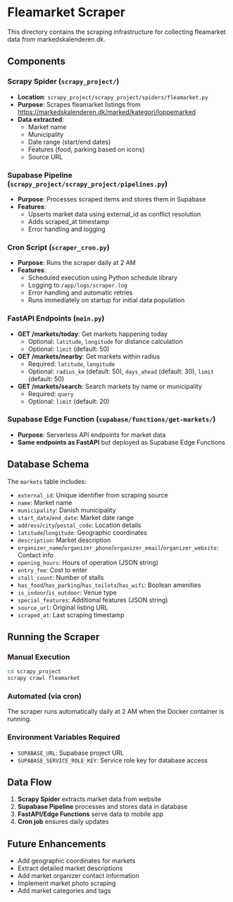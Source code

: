 # Fleamarket Scraper

This directory contains the scraping infrastructure for collecting fleamarket data from markedskalenderen.dk.

## Components

### Scrapy Spider (`scrapy_project/`)
- **Location**: `scrapy_project/scrapy_project/spiders/fleamarket.py`
- **Purpose**: Scrapes fleamarket listings from https://markedskalenderen.dk/marked/kategori/loppemarked
- **Data extracted**:
  - Market name
  - Municipality
  - Date range (start/end dates)
  - Features (food, parking based on icons)
  - Source URL

### Supabase Pipeline (`scrapy_project/scrapy_project/pipelines.py`)
- **Purpose**: Processes scraped items and stores them in Supabase
- **Features**:
  - Upserts market data using external_id as conflict resolution
  - Adds scraped_at timestamp
  - Error handling and logging

### Cron Script (`scraper_cron.py`)
- **Purpose**: Runs the scraper daily at 2 AM
- **Features**:
  - Scheduled execution using Python schedule library
  - Logging to `/app/logs/scraper.log`
  - Error handling and automatic retries
  - Runs immediately on startup for initial data population

### FastAPI Endpoints (`main.py`)
- **GET /markets/today**: Get markets happening today
  - Optional: `latitude`, `longitude` for distance calculation
  - Optional: `limit` (default: 50)
- **GET /markets/nearby**: Get markets within radius
  - Required: `latitude`, `longitude`
  - Optional: `radius_km` (default: 50), `days_ahead` (default: 30), `limit` (default: 50)
- **GET /markets/search**: Search markets by name or municipality
  - Required: `query`
  - Optional: `limit` (default: 20)

### Supabase Edge Function (`supabase/functions/get-markets/`)
- **Purpose**: Serverless API endpoints for market data
- **Same endpoints as FastAPI** but deployed as Supabase Edge Functions

## Database Schema

The `markets` table includes:
- `external_id`: Unique identifier from scraping source
- `name`: Market name
- `municipality`: Danish municipality
- `start_date`/`end_date`: Market date range
- `address`/`city`/`postal_code`: Location details
- `latitude`/`longitude`: Geographic coordinates
- `description`: Market description
- `organizer_name`/`organizer_phone`/`organizer_email`/`organizer_website`: Contact info
- `opening_hours`: Hours of operation (JSON string)
- `entry_fee`: Cost to enter
- `stall_count`: Number of stalls
- `has_food`/`has_parking`/`has_toilets`/`has_wifi`: Boolean amenities
- `is_indoor`/`is_outdoor`: Venue type
- `special_features`: Additional features (JSON string)
- `source_url`: Original listing URL
- `scraped_at`: Last scraping timestamp

## Running the Scraper

### Manual Execution
```bash
cd scrapy_project
scrapy crawl fleamarket
```

### Automated (via cron)
The scraper runs automatically daily at 2 AM when the Docker container is running.

### Environment Variables Required
- `SUPABASE_URL`: Supabase project URL
- `SUPABASE_SERVICE_ROLE_KEY`: Service role key for database access

## Data Flow

1. **Scrapy Spider** extracts market data from website
2. **Supabase Pipeline** processes and stores data in database
3. **FastAPI/Edge Functions** serve data to mobile app
4. **Cron job** ensures daily updates

## Future Enhancements

- Add geographic coordinates for markets
- Extract detailed market descriptions
- Add market organizer contact information
- Implement market photo scraping
- Add market categories and tags